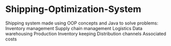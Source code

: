 # Shipping-Optimization-System
Shipping system made using OOP concepts and Java to solve problems:
    Inventory management
    Supply chain management
    Logistics
    Data warehousing
    Production
    Inventory keeping
    Distribution channels
    Associated costs
